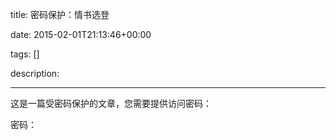 title: 密码保护：情书选登

date: 2015-02-01T21:13:46+00:00

tags: []

description: 

---
这是一篇受密码保护的文章，您需要提供访问密码： 

密码： 
